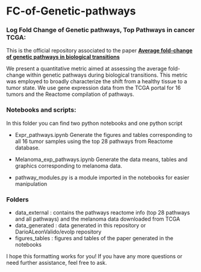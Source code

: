 # FC-of-Genetic-pathways
### Log Fold Change of Genetic pathways, Top Pathways in cancer TCGA:

This is the official repository associated to the paper [**Average fold-change of genetic pathways
in biological transitions**](https://doi.org/10.48550/arXiv.2305.11245)

We present a quantitative metric aimed at assessing the average fold-change within genetic pathways during biological transitions. This metric was employed to broadly characterize the shift from a healthy tissue to a tumor state.
We use gene expression data from the TCGA portal for 16 tumors and the
Reactome compilation of pathways.

### Notebooks and scripts:
 In this folder you can find two python notebooks and one python script

 * Expr_pathways.ipynb Generate the figures and tables corresponding to all 16 tumor samples using the top 28 pathways from Reactome database.

 * Melanoma_exp_pathways.ipynb Generate the data means, tables and graphics corresponding to melanoma data.
 * pathway_modules.py is a module imported in the notebooks for easier manipulation

### Folders
* data_external : contains the pathways reactome info (top 28 pathways and all pathways) and the melanoma data downloaded from TCGA
* data_generated : data generated in this repository or DarioALeonValido/evolp repository
* figures_tables : figures and tables of the paper generated in the notebooks


I hope this formatting works for you! If you have any more questions or need further assistance, feel free to ask.